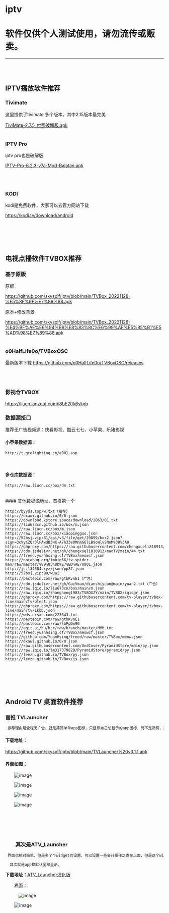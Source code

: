 # iptv
# 软件仅供个人测试使用，请勿流传或贩卖。
---
<br>
<br>

## IPTV播放软件推荐
### Tivimate
这里提供了tivimate 多个版本。其中2.15版本最完美

[TiviMate-2.7.5\_付费破解版.apk](https://github.com/skysolf/iptv/blob/main/TiviMate%20%202.1.5%20-%20Premium%E4%BB%98%E8%B4%B9%E7%A0%B4%E8%A7%A3%E7%89%88.apk)
<br>
<br>


### IPTV Pro
iptv pro也是破解版

[IPTV-Pro-6.2.3-v7a-Mod-Balatan.apk](https://github.com/skysolf/iptv/blob/main/IPTV-Pro-6.2.3-v7a-Mod-Balatan.apk)

<br>
<br>

### KODI
kodi是免费软件，大家可以去官方网站下载

https://kodi.tv/download/android


<br>
<br>
<br>
<br>

## 电视点播软件TVBOX推荐
### 基于原版
原版

https://github.com/skysolf/iptv/blob/main/TVBox_20221128-%E5%8E%9F%E7%89%88.apk

原本+修改背景

https://github.com/skysolf/iptv/blob/main/TVBox_20221128-%E4%BF%AE%E6%94%B9%E8%83%8C%E6%99%AF%E5%85%B1%E5%AD%98%E7%89%88.apk
<br>
<br>

### o0HalfLife0o/TVBoxOSC

最新版本下载 https://github.com/o0HalfLife0o/TVBoxOSC/releases

<br>
<br>

### 影视仓TVBOX
https://liucn.lanzouf.com/i8bE20k6skgb
<br>
### 数据源接口

推荐无广告视频源：快看影视、酷云七七、小苹果、乐猪影视
<br>
#### 小苹果数据源：
```
http://t.grelighting.cn/a001.asp
```
<br>

#### 多仓库数据源：
```
https://raw.liucn.cc/box/dm.txt
```
<br>
#### 其他数据源地址，首推第一个

```
http://byyds.top/w.txt（推荐）
https://dxawi.github.io/0/0.json
https://download.kstore.space/download/2863/01.txt
https://liu673cn.github.io/box/m.json
https://raw.liucn.cc/box/m.json
https://raw.liucn.cc/box/xiaopingguo.json
http://52bsj.vip:81/api/v3/file/get/29899/box2.json?sign=3cVyKZQr3lFAwdB3HK-A7h33e0MnmG6lLB9oWlvSNnM%3D%3A0
https://ghproxy.com/https://raw.githubusercontent.com/chengxueli818913/maoTV/main/44.txt
https://cdn.jsdelivr.net/gh/chengxueli818913/maoTV@main/44.txt
https://freed.yuanhsing.cf/TVBox/meowcf.json
https://notabug.org/imbig66/tv-spider-man/raw/master/%E9%85%8D%E7%BD%AE/0801.json
http://js.134584.xyz/json/pp87.json
http://52bsj.vip:98/wuai
https://pastebin.com/raw/gtbKvnE1（广告）
https://cdn.jsdelivr.net/gh/GaiVmao/dianshiyuan@main/yuan2.txt（广告）
https://raw.iqiq.io/liu673cn/box/main/m.json
https://raw.iqiq.io/zhanghong1983/TVBOXZY/main/TVBOX/iqiqgr.json
https://ghproxy.com/https://raw.githubusercontent.com/tv-player/tvbox-line/main/tv/ptest.json
https://ghproxy.com/https://raw.githubusercontent.com/tv-player/tvbox-line/main/tv/ikbb.json
https://wds.ecsxs.com/223843.txt
https://pastebin.com/raw/gtbKvnE1
https://pastebin.com/raw/sbPpDm9G
https://agit.ai/hu/hcr/raw/branch/master/MMM.txt
https://freed.yuanhsing.cf/TVBox/meowcf.json
https://github.com/YuanHsing/freed/raw/master/TVBox/meow.json
https://dxawi.github.io/0/0.json
https://raw.githubusercontent.com/UndCover/PyramidStore/main/py.json
https://raw.iqiq.io/lm317379829/PyramidStore/pyramid/py.json
https://leezn.github.io/TVBox/py.json
https://leezn.github.io/TVBox/js.json
```
<br>
<br>
<br>
<br>

## Android TV 桌面软件推荐
### 首推 TVLauncher
```python
 推荐理由是全程无广告，就是简简单单app图标，只显示自己想显示的app图标，而不是所有，其次图标是扁平的，好看。
```


#### 下载地址：
https://github.com/skysolf/iptv/blob/main/TVLauncher%20v3.1.1.apk

#### 界面如图：


  ![image](https://user-images.githubusercontent.com/936803/218387897-bc6c7255-1f4d-479f-9f8e-ad28586fdb99.png)



  ![image](https://user-images.githubusercontent.com/936803/218387998-9a8fefb1-e9dd-430b-b88f-c5c5f8572b02.png)



  ![image](https://user-images.githubusercontent.com/936803/218387927-862169f3-a376-45cb-9abe-0ad372b2445d.png)



  ![image](https://user-images.githubusercontent.com/936803/218387962-1621190a-0266-4910-9aa4-bd178a1a7415.png)

<br>
<br>
<br>
<br>

###   其次是ATV\_Launcher
```python
 界面也相对简单，但是多了个widget的设置，可以设置一些会计操作之类在上面，但是这个widget空间无法删除，必须占据空间

  其次就是app都默认全部显示。
```
**下载地址：**[ATV\_Launcher汉化版](https://github.com/skysolf/iptv/blob/main/ATV_Launcher_0.1.5-pro_%E6%B1%89%E5%8C%96%E7%89%88-%E3%80%90KUMI%E5%88%86%E4%BA%AB%E3%80%91.apk)

  界面：

   ![image](https://user-images.githubusercontent.com/936803/218388367-380b5935-a8c7-475d-814f-0fcf6a3c753a.png)

  ![image](https://user-images.githubusercontent.com/936803/218388477-5ef1a0e6-f7ac-4b49-baf8-3889c4cebe19.png)

    

